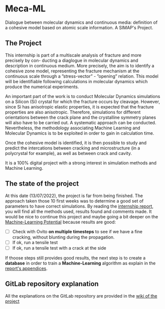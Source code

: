 # Meca-ML 

Dialogue between molecular dynamics and continuous media: definition of a cohesive model based on atomic scale information. A SIMAP's Project. 

## The Project

This internship is part of a multiscale analysis of fracture and more precisely by con- ducting a diaglogue in molecular dynamics and description in continuous medium. More precisely, the aim is to identify a cohesive zone model, representing the fracture mechanism at the continuous scale through a ”stress-vector” - ”opening” relation. This model will be identifiable following calculations in molecular dynamics which produce the numerical experiments.

An important part of the work is to conduct Molecular Dynamics simulations on a Silicon (Si) crystal for which the fracture occurs by cleavage. However, since Si has anisotropic elastic properties, it is expected that the fracture properties are also anisotropic. Therefore, simulations for different orientations between the crack plane and the crystalline symmetry planes will also have to be carried out. A systematic approach can be conducted. Nevertheless, the methodology associating Machine Learning and Molecular Dynamics is to be exploited in order to gain in calculation time.

Once the cohesive model is identified, it is then possible to study and predict the intercations between cracking and microstructure (in a polycrystal for example), as well as between crack and cavity.

It is a 100% digital project with a strong interest in simulation methods and Machine Learning.

## The state of the project

At this date (13/07/2022), the project is far from being finished. The approach taken those 10 first weeks was to determine a good set of parameters to have correct simulations. By reading the [internship report](rapport_V1.pdf), you will find all the methods used, results found and comments made. It would be nice to continue this project and maybe going a bit deeper on the [Machine-Learning Potential](pot-comparaison/pot-ML-w-less-atoms-V2/in.pot-ml) because results are good: 

- [ ] Check with Ovito **on multiple timesteps** to see if we have a fine cracking, without blunting during the propagation.
- [ ] If ok, run a tensile test
- [ ] If ok, run a tensile test with a crack at the side

If thoose steps still provides good results, the next step is to create a **database** in order to train a **Machine-Learning** algorithm as explain in the [report's appendices](rapport_V1.pdf). 

## GitLab repository explanation

All the explanations on the GitLab repository are provided in the [wiki of the project](https://github.com/lethib/Meca-ML/wiki)
